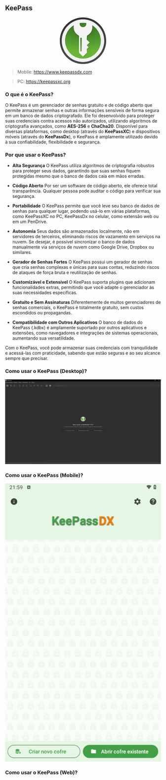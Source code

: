 ## KeePass

<p align="center">
    <img src="/assets/logo.png" alt="alt text">
</p>

> Mobile: https://www.keepassdx.com

> PC: https://keepassxc.org

### O que é o KeePass?

O KeePass é um gerenciador de senhas gratuito e de código aberto que permite
armazenar senhas e outras informações sensíveis de forma segura em um banco de
dados criptografado. Ele foi desenvolvido para proteger suas credenciais contra
acessos não autorizados, utilizando algoritmos de criptografia avançados, como
**AES-256** e **ChaCha20**. Disponível para diversas plataformas, como desktop
(através do **KeePassXC**) e dispositivos móveis (através do **KeePassDx**), o
KeePass é amplamente utilizado devido à sua confiabilidade, flexibilidade e
segurança.

### Por que usar o KeePass?

- **Alta Segurança** O KeePass utiliza algoritmos de criptografia robustos para
  proteger seus dados, garantindo que suas senhas fiquem protegidas mesmo que o
  banco de dados caia em mãos erradas.

- **Código Aberto** Por ser um software de código aberto, ele oferece total
  transparência. Qualquer pessoa pode auditar o código para verificar sua
  segurança.

- **Portabilidade** O KeePass permite que você leve seu banco de dados de senhas
  para qualquer lugar, podendo usá-lo em várias plataformas, como KeePassXC no
  PC, KeePassDx no celular, como extensão web ou em um PenDrive.

- **Autonomia** Seus dados são armazenados localmente, não em servidores de
  terceiros, eliminando riscos de vazamento em serviços na nuvem. Se desejar, é
  possível sincronizar o banco de dados manualmente via serviços de nuvem como
  Google Drive, Dropbox ou similares.

- **Gerador de Senhas Fortes** O KeePass possui um gerador de senhas que cria
  senhas complexas e únicas para suas contas, reduzindo riscos de ataques de
  força bruta e reutilização de senhas.

- **Customizável e Extensível** O KeePass suporta plugins que adicionam
  funcionalidades extras, permitindo que você adapte o gerenciador às suas
  necessidades específicas.

- **Gratuito e Sem Assinaturas** Diferentemente de muitos gerenciadores de
  senhas comerciais, o KeePass é totalmente gratuito, sem custos escondidos ou
  propagandas.

- **Compatibilidade com Outros Aplicativos** O banco de dados do KeePass (.kdbx)
  é amplamente suportado por outros aplicativos e extensões, como navegadores e
  integrações de sistemas operacionais, aumentando sua versatilidade.

Com o KeePass, você pode armazenar suas credenciais com tranquilidade e
acessá-las com praticidade, sabendo que estão seguras e ao seu alcance sempre
que precisar.

### Como usar o KeePass (Desktop)?

![alt text](/assets/image.png)

### Como usar o KeePass (Mobile)?

![alt text](/assets/image-1.png)

### Como usar o KeePass (Web)?
